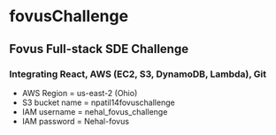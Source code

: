 # fovusChallenge
## Fovus Full-stack SDE Challenge
### Integrating React, AWS (EC2, S3, DynamoDB, Lambda), Git

- AWS Region = us-east-2 (Ohio)
- S3 bucket name = npatil14fovuschallenge
- IAM username = nehal_fovus_challenge
- IAM password = Nehal-fovus

